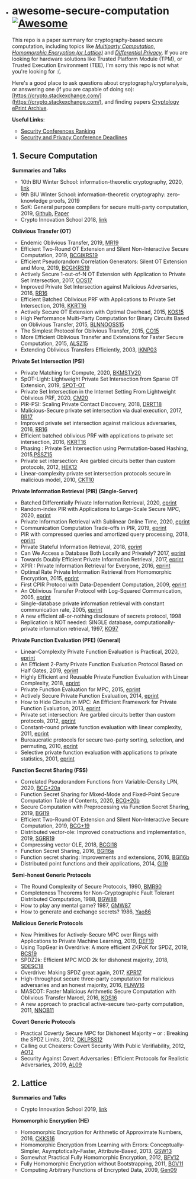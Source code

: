 - # awesome-secure-computation [![Awesome](https://awesome.re/badge.svg)](https://awesome.re)

  This repo is a paper summary for cryptography-based secure computation, including topics like [*Multiparty Computation*](https://en.wikipedia.org/wiki/Secure_multi-party_computation), [*Homomorphic Encryption (or Lattice)*](https://en.wikipedia.org/wiki/Homomorphic_encryption) and [*Differential Privacy*](https://en.wikipedia.org/wiki/Differential_privacy). If you are looking for hardware solutions like Trusted Platform Module (TPM), or Trusted Execution Environment (TEE), I'm sorry this repo is not what you're looking for :(.

  Here's a good place to ask questions about cryptography/cryptanalysis, or answering one (if you are capable of doing so): [https://crypto.stackexchange.com/](https://crypto.stackexchange.com/), and finding papers [Cryptology ePrint Archive](https://eprint.iacr.org/).

  **Useful Links**:

  - [Security Conferences Ranking](http://faculty.cs.tamu.edu/guofei/sec_conf_stat.htm)
  - [Security and Privacy Conference Deadlines](https://sec-deadlines.github.io/)

  

  ## 1. Secure Computation

  **Summaries and Talks**

  - 10th BIU Winter School: information-theoretic cryptography, 2020, [link](https://cyber.biu.ac.il/event/the-10th-biu-winter-school-on-cryptography/)
  - 9th BIU Winter School: information-theoretic cryptography: zero-knowledge proofs, 2019
  - SoK: General purpose compilers for secure multi-party computation, 2019, [Github](https://github.com/MPC-SoK/frameworks), [Paper](https://ieeexplore.ieee.org/abstract/document/8835312)
  - Crypto Innovation School 2018, [link](https://crypto.sjtu.edu.cn/cis2018/)

  

  **Oblivious Transfer (OT)**

  - Endemic Oblivious Transfer, 2019, [MR19](https://eprint.iacr.org/2019/706)
  - Efficient Two-Round OT Extension and Silent Non-Interactive Secure Computation, 2019, [BCGIKRS19](https://eprint.iacr.org/2019/1159)
  - Efficient Pseudorandom Correlation Generators: Silent OT Extension and More, 2019, [BCGIKRS19](https://eprint.iacr.org/2019/448)
  - Actively Secure 1-out-of-N OT Extension with Application to Private Set Intersection, 2017, [OOS17](https://eprint.iacr.org/2016/933)
  - Improved Private Set Intersection against Malicious Adversaries, 2016, [RR16](https://eprint.iacr.org/2016/746)
  - Efficient Batched Oblivious PRF with Applications to Private Set Intersection, 2016, [KKRT16](https://eprint.iacr.org/2016/799)
  - Actively Secure OT Extension with Optimal Overhead, 2015, [KOS15](https://eprint.iacr.org/2015/546)
  - High Performance Multi-Party Computation for Binary Circuits Based on Oblivious Transfer, 2015, [BLNNOOSS15](https://eprint.iacr.org/2015/472)
  - The Simplest Protocol for Oblivious Transfer, 2015, [CO15](https://eprint.iacr.org/2015/267)
  - More Efficient Oblivious Transfer and Extensions for Faster Secure Computation, 2015, [ALSZ15](https://eprint.iacr.org/2013/552)
  - Extending Oblivious Transfers Efficiently, 2003, [IKNP03](https://www.iacr.org/archive/crypto2003/27290145/27290145.pdf)

  

  **Private Set Intersection (PSI)**

  - Private Matching for Compute, 2020, [BKMSTV20](https://eprint.iacr.org/2020/599)
  - SpOT-Light: Lightweight Private Set Intersection from Sparse OT Extension, 2019, [SPOT-OT](https://eprint.iacr.org/2019/634)
  - Private Set Intersection in the Internet Setting From Lightweight Oblivious PRF, 2020, [CM20](https://eprint.iacr.org/2020/729)
  - PIR-PSI: Scaling Private Contact Discovery, 2018, [DRRT18](https://eprint.iacr.org/2018/579)
  - Malicious-Secure private set intersection via dual execution, 2017, [RR17](https://eprint.iacr.org/2017/769)
  - Improved private set intersection against malicious adversaries, 2016, [RR16](https://eprint.iacr.org/2016/746)
  - Efficient batched oblivious PRF with applications to private set intersection, 2016, [KKRT16](https://eprint.iacr.org/2016/799)
  - Phasing : Private Set Intersection using Permutation-based Hashing, 2015,[PSSZ15](https://eprint.iacr.org/2015/634)
  - Private set intersection: Are garbled circuits better than custom protocols, 2012, [HEK12](https://www.cs.umd.edu/~jkatz/papers/psi.pdf)
  - Linear-complexity private set intersection protocols secure in malicious model, 2010, [CKT10](https://eprint.iacr.org/2010/469)

  

  **Private Information Retrieval (PIR) (Single-Server)**

  - Batched Differentially Private Information Retrieval, 2020, [eprint](https://eprint.iacr.org/2020/1596.pdf)
  - Random-index PIR with Applications to Large-Scale Secure MPC, 2020, [eprint](https://eprint.iacr.org/2020/1248)
  - Private Information Retrieval with Sublinear Online Time, 2020, [eprint](https://eprint.iacr.org/2019/1075)
  - Communication Computation Trade-offs in PIR, 2019, [eprint](https://eprint.iacr.org/2019/1483)
  - PIR with compressed queries and amortized query processing, 2018, [eprint](https://eprint.iacr.org/2017/1142)
  - Private Stateful Information Retrieval, 2018, [eprint](https://eprint.iacr.org/2018/1083)
  - Can We Access a Database Both Locally and Privately? 2017, [eprint](https://eprint.iacr.org/2017/567)
  - Towards Doubly Efficient Private Information Retrieval, 2017, [eprint](https://eprint.iacr.org/2017/568)
  - XPIR : Private Information Retrieval for Everyone, 2016, [eprint](https://eprint.iacr.org/2014/1025)
  - Optimal Rate Private Information Retrieval from Homomorphic Encryption, 2015, [eprint](https://petsymposium.org/2015/papers/23_Kiayias.pdf)
  - First CPIR Protocol with Data-Dependent Computation, 2009, [eprint](https://dl.acm.org/doi/10.5555/1883749.1883769)
  - An Oblivious Transfer Protocol with Log-Squared Communication, 2005, [eprint](https://eprint.iacr.org/2004/063)
  - Single-database private information retrieval with constant communication rate, 2005, [eprint](https://www.cs.umd.edu/~gasarch/TOPICS/pir/logn.pdf)
  - A new efficient all-or-nothing disclosure of secrets protocol, 1998
  - Replication is NOT needed: SINGLE database, computationally- private information retrieval, 1997, [KO97](https://web.cs.ucla.edu/~rafail/PUBLIC/34.pdf)

  

  **Private Function Evaluation (PFE) (General)**

  - Linear-Complexity Private Function Evaluation is Practical, 2020, [eprint](https://eprint.iacr.org/2020/853)
  - An Efficient 2-Party Private Function Evaluation Protocol Based on Half Gates, 2019, [eprint](https://eprint.iacr.org/2017/415)
  - Highly Efficient and Reusable Private Function Evaluation with Linear Complexity, 2018, [eprint](https://eprint.iacr.org/2018/515)
  - Private Function Evaluation for MPC, 2015, [eprint](https://eprint.iacr.org/2013/137)
  - Actively Secure Private Function Evaluation, 2014, [eprint](https://eprint.iacr.org/2014/102)
  - How to Hide Circuits in MPC: An Efficient Framework for Private Function Evaluation, 2013, [eprint](https://eprint.iacr.org/2013/137)
  - Private set intersection: Are garbled circuits better than custom protocols, 2012, [eprint](https://www.cs.umd.edu/~jkatz/papers/psi.pdf)
  - Constant-round private function evaluation with linear complexity, 2011, [eprint](https://eprint.iacr.org/2010/528)
  - Bureaucratic protocols for secure two-party sorting, selection, and permuting, 2010, [eprint](https://dl.acm.org/doi/10.1145/1755688.1755716)
  - Selective private function evaluation with applications to private statistics, 2001, [eprint](https://dl.acm.org/doi/10.1145/383962.384047)

  

  

  **Function Secret Sharing (FSS)**

  - Correlated Pseudorandom Functions from Variable-Density LPN, 2020, [BCG+20a](https://eprint.iacr.org/2020/1417)
  - Function Secret Sharing for Mixed-Mode and Fixed-Point Secure Computation Table of Contents, 2020, [BCG+20b](https://eprint.iacr.org/2020/1392)
  - Secure Computation with Preprocessing via Function Secret Sharing, 2019, [BGI19](https://eprint.iacr.org/2019/1095)
  - Efficient Two-Round OT Extension and Silent Non-Interactive Secure Computation, 2019, [BCG+19](https://eprint.iacr.org/2019/1159)
  - Distributed vector-ole: Improved constructions and implementation, 2019, [SGRR19](https://eprint.iacr.org/2019/1084)
  - Compressing vector OLE, 2018, [BCGI18](https://eprint.iacr.org/2019/273)
  - Function Secret Sharing, 2016, [BGI16a](https://www.iacr.org/archive/eurocrypt2015/90560300/90560300.pdf)
  - Function secret sharing: Improvements and extensions, 2016, [BGI16b](https://eprint.iacr.org/2018/707)
  - Distributed point functions and their applications, 2014, [GI19](https://www.iacr.org/archive/eurocrypt2014/84410245/84410245.pdf)

  

  

  

  **Semi-honest Generic Protocols**

  - The Round Complexity of Secure Protocols, 1990, [BMR90](http://web.cs.ucdavis.edu/~rogaway/papers/bmr90)
  - Completeness Theorems for Non-Cryptographic Fault Tolerant Distributed Computation, 1988, [BGW88](https://dl.acm.org/doi/10.1145/62212.62213)
  - How to play any mental game? 1987, [GMW87](https://dl.acm.org/doi/10.1145/28395.28420)
  - How to generate and exchange secrets? 1986, [Yao86](https://ieeexplore.ieee.org/document/4568207)

  

  **Malicious Generic Protocols**

  - New Primitives for Actively-Secure MPC over Rings with Applications to Private Machine Learning, 2019, [DEF19](https://eprint.iacr.org/2019/599)
  - Using TopGear in Overdrive: A more efficient ZKPoK for SPDZ, 2019, [BCS19](https://eprint.iacr.org/2019/035)
  - SPDZ2k: Efficient MPC MOD 2k for dishonest majority, 2018, [SDESC18](https://eprint.iacr.org/2018/482)
  - Overdrive: Making SPDZ great again, 2017, [KPR17](https://eprint.iacr.org/2017/1230)
  - High-throughput secure three-party computation for malicious adversaries and an honest majority, 2016, [FLNW16](https://eprint.iacr.org/2016/944)
  - MASCOT: Faster Malicious Arithmetic Secure Computation with Oblivious Transfer Marcel, 2016, [KOS16](https://eprint.iacr.org/2016/505)
  - A new approach to practical active-secure two-party computation, 2011, [NNOB11](https://eprint.iacr.org/2011/091)

  

  **Covert Generic Protocols**

  - Practical Covertly Secure MPC for Dishonest Majority – or : Breaking the SPDZ Limits, 2012, [DKLPSS12](https://eprint.iacr.org/2012/642)
  - Calling out Cheaters: Covert Security With Public Verifiability, 2012, [AO12](https://eprint.iacr.org/2012/708)
  - Security Against Covert Adversaries : Efficient Protocols for Realistic Adversaries, 2009, [AL09](https://eprint.iacr.org/2007/060)

  

  ## 2. Lattice

  **Summaries and Talks**

  - Crypto Innovation School 2019, [link](https://crypto.sjtu.edu.cn/cis2019/)

  **Homomorphic Encryption (HE)**

  - Homomorphic Encryption for Arithmetic of Approximate Numbers, 2016, [CKKS16](https://eprint.iacr.org/2016/421)
  - Homomorphic Encryption from Learning with Errors: Conceptually-Simpler, Asymptotically-Faster, Attribute-Based, 2013, [GSW13](https://eprint.iacr.org/2013/340)
  - Somewhat Practical Fully Homomorphic Encryption, 2012, [BFV12](https://pdfs.semanticscholar.org/531f/8e756ea280f093138788ee896b3fa8ca085a.pdf)
  - Fully Homomorphic Encryption without Bootstrapping, 2011, [BGV11](https://eprint.iacr.org/2011/277.pdf)
  - Computing Arbitrary Functions of Encrypted Data, 2009, [Gen09](https://crypto.stanford.edu/craig/easy-fhe.pdf)
